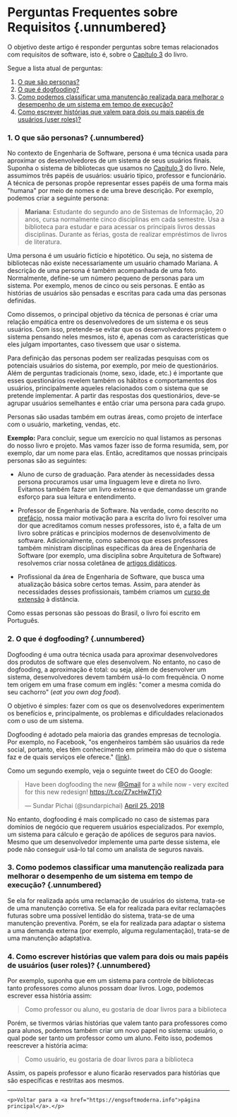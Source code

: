 

# Perguntas Frequentes sobre Requisitos {.unnumbered}

O objetivo deste artigo é responder perguntas sobre temas relacionados 
com requisitos de software, isto é, sobre o 
[Capítulo 3](https://engsoftmoderna.info/cap3.html) do livro. 

Segue a lista atual de perguntas:

1. [O que são personas?](#o-que-s%C3%A3o-personas)
2. [O que é dogfooding?](#o-que-%C3%A9-dogfooding)
3. [Como podemos classificar uma manutenção realizada para melhorar o desempenho de um sistema em tempo de execução?](#como-podemos-classificar-uma-manuten%C3%A7%C3%A3o-realizada-para-melhorar-o-desempenho-de-um-sistema-em-tempo-de-execu%C3%A7%C3%A3o)
4. [Como escrever histórias que valem para dois ou mais papéis de usuários (user roles)?](#como-escrever-hist%C3%B3rias-que-valem-para-dois-ou-mais-pap%C3%A9is-de-usu%C3%A1rios-user-roles)

### 1. O que são personas? {.unnumbered}

No contexto de Engenharia de Software, persona é uma técnica usada para 
aproximar os desenvolvedores de um sistema de seus usuários finais. 
Suponha o sistema de bibliotecas que usamos no 
[Capítulo 3](https://engsoftmoderna.info/cap3.html#exemplo-sistema-de-controle-de-bibliotecas) do livro. 
Nele, assumimos três papéis de usuários: usuário típico, professor e 
funcionário. A técnica de personas propõe representar esses papéis 
de uma forma mais "humana" por meio de nomes e de uma breve descrição. 
Por exemplo, podemos criar a seguinte persona:

> **Mariana**: Estudante do segundo ano de Sistemas de Informação, 20 anos, cursa normalmente cinco disciplinas em cada semestre. Usa a biblioteca para estudar e para acessar os principais livros 
dessas disciplinas.  Durante as férias, gosta de realizar empréstimos de livros de literatura.

Uma persona é um usuário fictício e hipotético. Ou seja, no sistema 
de bibliotecas não existe necessariamente um usuário chamado Mariana.
A descrição de uma persona é também acompanhada de uma foto.
Normalmente, define-se um número pequeno de personas para um sistema. 
Por exemplo, menos de cinco ou seis personas. E então as histórias de 
usuários são pensadas e escritas para cada uma das personas definidas.

Como dissemos, o principal objetivo da técnica de personas é criar uma
relação empática entre os desenvolvedores de um sistema e os seus 
usuários. Com isso, pretende-se evitar que os desenvolvedores projetem
o sistema pensando neles mesmos, isto é, apenas com as características 
que eles julgam importantes, caso tivessem que usar o sistema. 

Para definição das personas podem ser realizadas pesquisas
com os potenciais usuários do sistema, por exemplo, por meio de questionários.
Além de perguntas tradicionais (nome, sexo, idade, etc.) é importante que esses
questionários revelem também os hábitos e comportamentos dos usuários,
principalmente aqueles relacionados com o sistema que se pretende
implementar. A partir das respostas dos questionários, deve-se agrupar 
usuários semelhantes e então criar uma persona para cada grupo.

Personas são usadas também em outras áreas, como projeto de interface
com o usuário, marketing, vendas, etc.

**Exemplo:** Para concluir, segue um exercício no qual listamos as 
personas do nosso livro e projeto. Mas vamos fazer isso de forma 
resumida, sem, por exemplo, dar um nome para elas. Então, 
acreditamos que nossas principais personas são as seguintes:

* Aluno de curso de graduação. Para atender às necessidades dessa
persona procuramos usar uma linguagem leve e direta
no livro. Evitamos também fazer um livro  extenso e que 
demandasse um grande esforço para sua leitura e entendimento.

* Professor de Engenharia de Software. Na verdade, como descrito no
[prefácio](https://engsoftmoderna.info/cap0.html), nossa maior motivação 
para a escrita do livro foi resolver uma dor que acreditamos comum 
nesses professores, isto é, a falta de um livro sobre práticas e 
princípios modernos de desenvolvimento de software. Adicionalmente,
como sabemos que esses professores também ministram disciplinas 
específicas da área de Engenharia de Software (por exemplo, 
uma disciplina sobre Arquitetura de Software) resolvemos criar 
nossa coletânea de 
[artigos didáticos](https://engsoftmoderna.info/artigos/artigos.html).

* Profissional da área de Engenharia de Software, que busca uma
atualização básica sobre certos temas. Assim, para atender
às necessidades desses profissionais, também criamos um 
[curso de extensão](http://www.engsoftmoderna.dcc.ufmg.br) 
à distância.

Como essas personas são pessoas do Brasil, o livro foi escrito
em Português.

### 2. O que é dogfooding? {.unnumbered}

Dogfooding é uma outra técnica usada para aproximar desenvolvedores dos 
produtos de software que eles desenvolvem. No entanto, no caso de 
dogfooding, a aproximação é total: ou seja, além de desenvolver um sistema, 
desenvolvedores devem também usá-lo com frequência. O nome tem origem em uma 
frase comum em inglês: "comer a mesma comida do seu cachorro"  (*eat you own dog food*).

O objetivo é simples: fazer com os que os desenvolvedores experimentem os 
benefícios e, principalmente, os problemas e dificuldades relacionados com 
o uso de um sistema. 

Dogfooding é adotado pela maioria das grandes empresas de tecnologia. 
Por exemplo, no Facebook, "os engenheiros também são usuários da rede social, 
portanto, eles têm conhecimento em primeira mão do que o sistema faz e de 
quais serviços ele oferece." 
([link](https://research.fb.com/wp-content/uploads/2016/11/development-and-deployment-at-facebook.pdf)). 

Como um segundo exemplo, veja o seguinte tweet do CEO do Google:

<blockquote class="twitter-tweet"><p lang="en" dir="ltr">Have been dogfooding the new <a href="https://twitter.com/gmail?ref_src=twsrc%5Etfw">@Gmail</a> for a while now - very excited for this new redesign! <a href="https://t.co/Z7xcHwZTjO">https://t.co/Z7xcHwZTjO</a></p>&mdash; Sundar Pichai (@sundarpichai) <a href="https://twitter.com/sundarpichai/status/989236143613820928?ref_src=twsrc%5Etfw">April 25, 2018</a></blockquote> <script async src="https://platform.twitter.com/widgets.js" charset="utf-8"></script>

No entanto, dogfooding é mais complicado no caso de sistemas para domínios de 
negócio que requerem usuários especializados. Por exemplo, um 
sistema para cálculo e geração de apólices de seguros para navios. Mesmo que um 
desenvolvedor implemente uma parte desse sistema, ele pode não conseguir usá-lo 
tal como um analista de seguros navais.

### 3. Como podemos classificar uma manutenção realizada para melhorar o desempenho de um sistema em tempo de execução? {.unnumbered}

Se ela for realizada após uma reclamação de usuários do sistema, trata-se de 
uma manutenção corretiva. Se ela for realizada para evitar reclamações futuras 
sobre uma possível lentidão do sistema, trata-se de uma manutenção preventiva.
Porém, se ela for realizada para adaptar o sistema a uma demanda externa 
(por exemplo, alguma regulamentação), trata-se de uma manutenção adaptativa.

### 4. Como escrever histórias que valem para dois ou mais papéis de usuários (user roles)? {.unnumbered}

Por exemplo, suponha que em um sistema para controle de bibliotecas tanto professores como alunos possam doar livros. Logo, podemos escrever essa história assim:

> Como professor ou aluno, eu gostaria de doar livros para a biblioteca

Porém, se tivermos várias histórias que valem tanto para professores como para alunos, podemos também criar um novo papel no sistema: usuário, o qual pode ser tanto um professor como um aluno. Feito isso, podemos reescrever a história acima:

> Como usuário, eu gostaria de doar livros para a biblioteca

Assim, os papeis professor e aluno ficarão reservados para histórias que são específicas e restritas aos mesmos.

* * * 

```{=html}
<p>Voltar para a <a href="https://engsoftmoderna.info">página principal</a>.</p>
```
